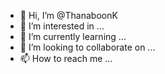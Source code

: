 - 👋 Hi, I’m @ThanaboonK
- 👀 I’m interested in ...
- 🌱 I’m currently learning ...
- 💞️ I’m looking to collaborate on ...
- 📫 How to reach me ...

<!---
ThanaboonK/ThanaboonK is a ✨ special ✨ repository because its `README.md` (this file) appears on your GitHub profile.
You can click the Preview link to take a look at your changes.
--->
